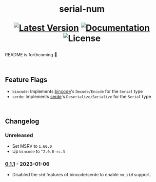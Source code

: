 <h1 align="center">
serial-num
  
[![Latest Version]][crates.io]
[![Documentation]][docs.rs]
![License]

[Latest Version]: https://img.shields.io/crates/v/serial-num
[crates.io]: https://crates.io/crates/serial-num
[Documentation]: https://img.shields.io/docsrs/serial-num
[docs.rs]: https://docs.rs/serial-num/latest/serial_num/
[License]: https://img.shields.io/crates/l/serial-num
</h1>

README is forthcoming :construction:

<br>

## Feature Flags
* `bincode`: Implements [bincode]'s `Decode/Encode` for the `Serial` type
* `serde`: Implements [serde]'s `Deserialize/Serialize` for the `Serial` type

[bincode]: https://crates.io/crates/bincode
[serde]: https://crates.io/crates/serde

<br>

## Changelog
### Unreleased
* Set MSRV to `1.60.0`
* Up `bincode` to `^2.0.0-rc.3`

### [0.1.1] - 2023-01-06
* Disabled the `std` features of bincode/serde to enable `no_std` support.

[0.1.1]: https://github.com/timwie/serial-num/releases/tag/v0.1.1
